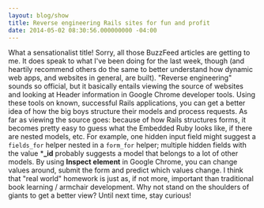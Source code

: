 ```yaml
---
layout: blog/show
title: Reverse engineering Rails sites for fun and profit
date: 2014-05-02 08:30:56.000000000 -04:00
---
```


What a sensationalist title! Sorry, all those BuzzFeed articles are getting to me. It does speak to what I've been doing for the last week, though (and heartily recommend others do the same to better understand how dynamic web apps, and websites in general, are built). "Reverse engineering" sounds so official, but it basically entails viewing the source of websites and looking at Header information in Google Chrome developer tools. Using these tools on known, successful Rails applications, you can get a better idea of how the big boys structure their models and process requests. As far as viewing the source goes: because of how Rails structures forms, it becomes pretty easy to guess what the Embedded Ruby looks like, if there are nested models, etc. For example, one hidden input field might suggest a `fields_for` helper nested in a `form_for` helper; multiple hidden fields with the value ***_id** probably suggests a model that belongs to a lot of other models. By using **Inspect element** in Google Chrome, you can change values around, submit the form and predict which values change. I think that "real world" homework is just as, if not more, important than traditional book learning / armchair development. Why not stand on the shoulders of giants to get a better view? Until next time, stay curious!


